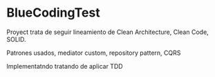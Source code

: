 # BlueCodingTest

Proyect trata de seguir lineamiento de Clean Architecture, Clean Code, SOLID.

Patrones usados, mediator custom, repository pattern, CQRS

Implementatndo tratando de aplicar TDD

